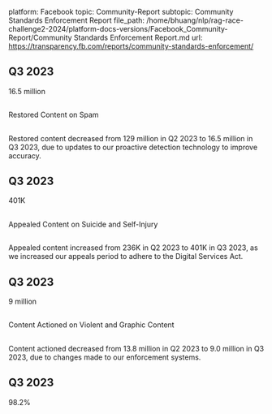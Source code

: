 platform: Facebook
topic: Community-Report
subtopic: Community Standards Enforcement Report
file_path: /home/bhuang/nlp/rag-race-challenge2-2024/platform-docs-versions/Facebook_Community-Report/Community Standards Enforcement Report.md
url: https://transparency.fb.com/reports/community-standards-enforcement/

## Q3 2023

16.5 million

## 

Restored Content on Spam

## 

Restored content decreased from 129 million in Q2 2023 to 16.5 million in Q3 2023, due to updates to our proactive detection technology to improve accuracy.

[](https://transparency.fb.com/reports/community-standards-enforcement/spam/facebook/#restored-content)

## Q3 2023

401K

## 

Appealed Content on Suicide and Self-Injury

## 

Appealed content increased from 236K in Q2 2023 to 401K in Q3 2023, as we increased our appeals period to adhere to the Digital Services Act.

[](https://transparency.fb.com/reports/community-standards-enforcement/suicide-and-self-injury/instagram/#appealed-content)

## Q3 2023

9 million

## 

Content Actioned on Violent and Graphic Content

## 

Content actioned decreased from 13.8 million in Q2 2023 to 9.0 million in Q3 2023, due to changes made to our enforcement systems.

[](https://transparency.fb.com/reports/community-standards-enforcement/graphic-violence/facebook/#content-actioned)

## Q3 2023

98.2%